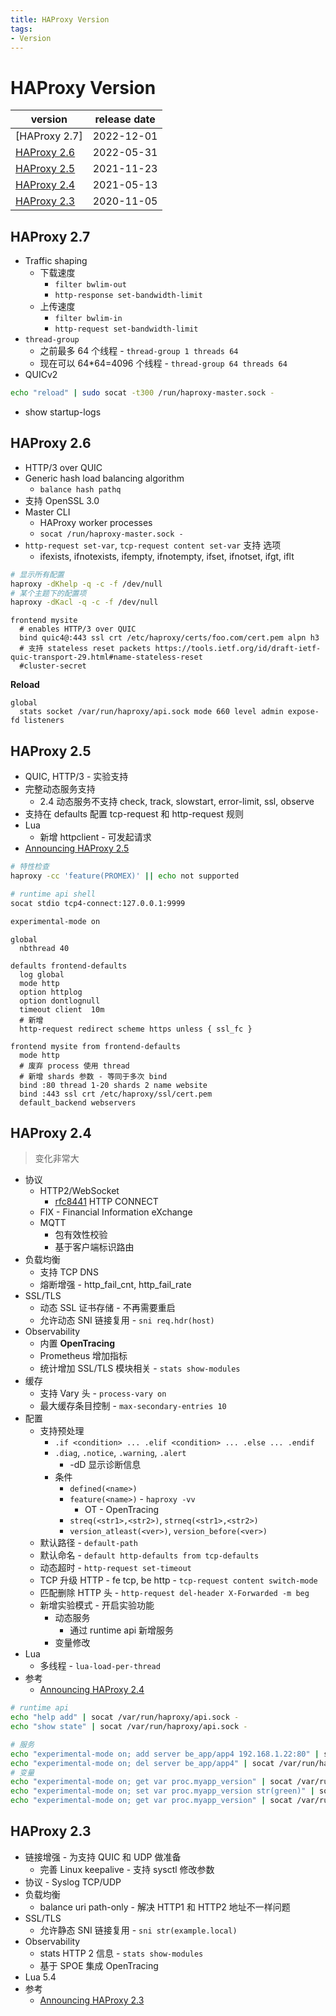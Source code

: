 ```yaml
---
title: HAProxy Version
tags:
- Version
---
```


# HAProxy Version

| version       | release date |
| ------------- | ------------ |
| [HAProxy 2.7] | 2022-12-01   |
| [HAProxy 2.6] | 2022-05-31   |
| [HAProxy 2.5] | 2021-11-23   |
| [HAProxy 2.4] | 2021-05-13   |
| [HAProxy 2.3] | 2020-11-05   |

[haproxy 2.6]: #haproxy-26
[haproxy 2.5]: #haproxy-25
[haproxy 2.4]: #haproxy-24
[haproxy 2.3]: #haproxy-23

## HAProxy 2.7

- Traffic shaping
  - 下载速度
    - `filter bwlim-out`
    - `http-response set-bandwidth-limit`
  - 上传速度
    - `filter bwlim-in`
    - `http-request set-bandwidth-limit`
- `thread-group`
  - 之前最多 64 个线程 - `thread-group 1 threads 64`
  - 现在可以 64*64=4096 个线程 - `thread-group 64 threads 64`
- QUICv2

```bash
echo "reload" | sudo socat -t300 /run/haproxy-master.sock -
```

- show startup-logs

## HAProxy 2.6

- HTTP/3 over QUIC
- Generic hash load balancing algorithm
  - `balance hash pathq`
- 支持 OpenSSL 3.0
- Master CLI
  - HAProxy worker processes
  - `socat /run/haproxy-master.sock -`
- `http-request set-var`, `tcp-request content set-var` 支持 选项
  - ifexists, ifnotexists, ifempty, ifnotempty, ifset, ifnotset, ifgt, iflt

```bash
# 显示所有配置
haproxy -dKhelp -q -c -f /dev/null
# 某个主题下的配置项
haproxy -dKacl -q -c -f /dev/null
```

```haproxy
frontend mysite
  # enables HTTP/3 over QUIC
  bind quic4@:443 ssl crt /etc/haproxy/certs/foo.com/cert.pem alpn h3
  # 支持 stateless reset packets https://tools.ietf.org/id/draft-ietf-quic-transport-29.html#name-stateless-reset
  #cluster-secret
```

**Reload**

```haproxy
global
  stats socket /var/run/haproxy/api.sock mode 660 level admin expose-fd listeners
```

## HAProxy 2.5

- QUIC, HTTP/3 - 实验支持
- 完整动态服务支持
  - 2.4 动态服务不支持 check, track, slowstart, error-limit, ssl, observe
- 支持在 defaults 配置 tcp-request 和 http-request 规则
- Lua
  - 新增 httpclient - 可发起请求
- [Announcing HAProxy 2.5](https://www.haproxy.com/blog/announcing-haproxy-2-5/)

```bash
# 特性检查
haproxy -cc 'feature(PROMEX)' || echo not supported

# runtime api shell
socat stdio tcp4-connect:127.0.0.1:9999

experimental-mode on
```

```haproxy
global
  nbthread 40

defaults frontend-defaults
  log global
  mode http
  option httplog
  option dontlognull
  timeout client  10m
  # 新增
  http-request redirect scheme https unless { ssl_fc }

frontend mysite from frontend-defaults
  mode http
  # 废弃 process 使用 thread
  # 新增 shards 参数 - 等同于多次 bind
  bind :80 thread 1-20 shards 2 name website
  bind :443 ssl crt /etc/haproxy/ssl/cert.pem
  default_backend webservers
```

## HAProxy 2.4

> 变化非常大

- 协议
  - HTTP2/WebSocket
    - [rfc8441](https://tools.ietf.org/html/rfc8441) HTTP CONNECT
  - FIX - Financial Information eXchange
  - MQTT
    - 包有效性校验
    - 基于客户端标识路由
- 负载均衡
  - 支持 TCP DNS
  - 熔断增强 - http_fail_cnt, http_fail_rate
- SSL/TLS
  - 动态 SSL 证书存储 - 不再需要重启
  - 允许动态 SNI 链接复用 - `sni req.hdr(host)`
- Observability
  - 内置 **OpenTracing**
  - Prometheus 增加指标
  - 统计增加 SSL/TLS 模块相关 - `stats show-modules`
- 缓存
  - 支持 Vary 头 - `process-vary on`
  - 最大缓存条目控制 - `max-secondary-entries 10`
- 配置
  - 支持预处理
    - `.if <condition> ... .elif <condition> ... .else ... .endif`
    - `.diag`, `.notice`, `.warning`, `.alert`
      - -dD 显示诊断信息
    - 条件
      - `defined(<name>)`
      - `feature(<name>)` - `haproxy -vv`
        - OT - OpenTracing
      - `streq(<str1>,<str2>)`, `strneq(<str1>,<str2>)`
      - `version_atleast(<ver>)`, `version_before(<ver>)`
  - 默认路径 - `default-path`
  - 默认命名 - `default http-defaults from tcp-defaults`
  - 动态超时 - `http-request set-timeout`
  - TCP 升级 HTTP - fe tcp, be http - `tcp-request content switch-mode`
  - 匹配删除 HTTP 头 - `http-request del-header X-Forwarded -m beg`
  - 新增实验模式 - 开启实验功能
    - 动态服务
      - 通过 runtime api 新增服务
    - 变量修改
- Lua
  - 多线程 - `lua-load-per-thread`
- 参考
  - [Announcing HAProxy 2.4](https://www.haproxy.com/blog/announcing-haproxy-2-4)

```bash
# runtime api
echo "help add" | socat /var/run/haproxy/api.sock -
echo "show state" | socat /var/run/haproxy/api.sock -

# 服务
echo "experimental-mode on; add server be_app/app4 192.168.1.22:80" | socat /var/run/haproxy/api.sock -
echo "experimental-mode on; del server be_app/app4" | socat /var/run/haproxy/api.sock -
# 变量
echo "experimental-mode on; get var proc.myapp_version" | socat /var/run/haproxy/api.sock -
echo "experimental-mode on; set var proc.myapp_version str(green)" | socat /var/run/haproxy/api.sock -
echo "experimental-mode on; get var proc.myapp_version" | socat /var/run/haproxy/api.sock -
```

## HAProxy 2.3

- 链接增强 - 为支持 QUIC 和 UDP 做准备
  - 完善 Linux keepalive - 支持 sysctl 修改参数
- 协议 - Syslog TCP/UDP
- 负载均衡
  - balance uri path-only - 解决 HTTP1 和 HTTP2 地址不一样问题
- SSL/TLS
  - 允许静态 SNI 链接复用 - `sni str(example.local)`
- Observability
  - stats HTTP 2 信息 - `stats show-modules`
  - 基于 SPOE 集成 OpenTracing
- Lua 5.4
- 参考
  - [Announcing HAProxy 2.3](https://www.haproxy.com/blog/announcing-haproxy-2-3)
